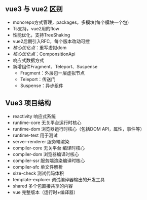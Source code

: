 ## vue3 与 vue2 区别
- monorepo方式管理，packages，多模块(每个模块一个包)
- Ts支持，vue2用的flow
- 性能优化，支持TreeShaking
- vue2后期引入RFC，每个版本改动可控
- *核心优化点*：重写虚拟dom
- *核心优化点*：ComponsitionApi
- 响应式数据方式
- 新增组件Fragment、Teleport、Suspense
  - Fragment：外层包一层虚拟节点
  - Teleport：传送门
  - Suspense：异步组件

## Vue3 项目结构
- reactivity 响应式系统
- runtime-core 无关平台运行时核心
- runtime-dom 浏览器运行时核心（包括DOM API，属性，事件等）
- runtime-test 用于测试
- server-renderer 服务端渲染
- compiler-core 无关平台 编译时核心
- compiler-dom 浏览器编译时核心
- compiler-ssr 服务端渲染编译时核心
- compiler-sfc 单文件解析
- size-check 测试代码体积
- template-explorer 调试编译器输出的开发工具
- shared 多个包直接共享的内容
- vue 完整版本（运行时+编译器）
